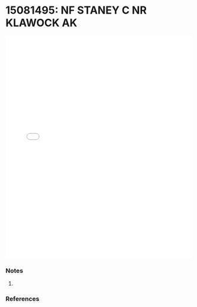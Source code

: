 # 15081495: NF STANEY C NR KLAWOCK AK

<iframe src="/distribution_estimation/_static/stations/15081495_fdc.html" width="100%" height="600" frameborder="0"></iframe>

### Notes
1. 

### References

